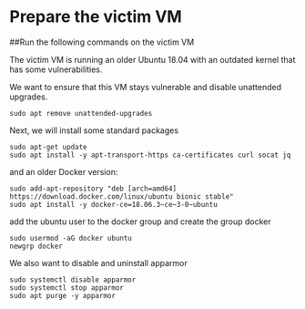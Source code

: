 # Prepare the victim VM

##Run the following commands on the victim VM

The victim VM is running an older Ubuntu 18.04 with an outdated kernel that has some vulnerabilities.

We want to ensure that this VM stays vulnerable and disable unattended upgrades.

```
sudo apt remove unattended-upgrades
```

Next, we will install some standard packages

```
sudo apt-get update
sudo apt install -y apt-transport-https ca-certificates curl socat jq
```

and an older Docker version:

```curl -fsSl "https://download.docker.com/linux/ubuntu/gpg" | sudo apt-key add -
sudo add-apt-repository "deb [arch=amd64] https://download.docker.com/linux/ubuntu bionic stable"
sudo apt install -y docker-ce=18.06.3~ce~3-0~ubuntu
```

add the ubuntu user to the docker group and create the group docker

```
sudo usermod -aG docker ubuntu
newgrp docker
```

We also want to disable and uninstall apparmor

```
sudo systemctl disable apparmor
sudo systemctl stop apparmor
sudo apt purge -y apparmor
```